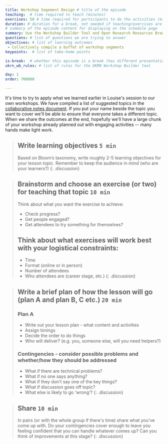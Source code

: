 ```yaml
---
title: Workshop Segement Design # title of the episode
teaching:  # time required to teach (minutes)
exercises: 50 # time required for participants to do the activities (minutes)
duration: # duration for a break, not needed if teaching/exercises are present (minutes)
# summary of the episode content for displaying on the schedule page
summary: Use the Workshop Builder Tool and Open Research Resources Browser to build your workshop.
questions: # list of questions we are trying to answer
objectives: # list of learning outcomes
 - Collectively compile a buffet of workshop segments
keypoints:  # list of take-home points

is-break:  # whether this episode is a break (has different presentation)
ukrn_wb_rules: # list of rules for the UKRN Workshop Builder tool

day: 1
order: 700000

---
```


It's time to try to apply what we learned earlier in Louise's session to our own workshops.
We have compiled a list of suggested topics in the
<a href="{{ site.collaborative_notes }}" target="_blank">collaborative notes document</a>.
If you put your name beside the topic you want to cover we'll be able to ensure that everyone
takes a different topic.
When we share the outcomes at the end, hopefully we'll have a large chunk of your workshop
already planned out with engaging activities -- many hands make light work.

> ## Write learning objectives `5 min`
> Based on Bloom’s taxonomy, write roughly 2-5 learning objectives for your lesson topic.
> Remember to keep the audience in mind (who are your learners?)
{: .discussion}

> ## Brainstorm and choose an exercise (or two) for teaching that topic `10 min`
> Think about what you want the exercise to achieve:
> - Check progress?
> - Get people engaged?
> - Get attendees to try something for themselves?
>
> ## Think about what exercises will work best with your logistical constraints:
> - Time
> - Format (online or in person)
> - Number of attendees
> - Who attendees are (career stage, etc.)
{: .discussion}

> ## Write a brief plan of how the lesson will go (plan A and plan B, C etc.) `20 min`
> ### Plan A
> - Write out your lesson plan - what content and activities
> - Assign timings
> - Decide the order to do things
> - Who will deliver? (e.g. you, someone else, will you need helpers?)
>
> ### Contingencies - consider possible problems and whether/how they should be addressed
> - What if there are technical problems?
> - What if no one says anything?
> - What if they don’t say one of the key things?
> - What if discussion goes off topic?
> - What else is likely to go ‘wrong’?
{: .discussion}

> ## Share `10 min`
> In pairs (or with the whole group if there's time) share what you've come up with.
> Do your contingencies cover enough to leave you feeling confident that you can handle
> whatever comes up?
> Can you think of improvements at this stage?
{: .discussion}
